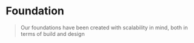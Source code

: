 # Foundation

> Our foundations have been created with scalability in mind, both in terms of build and design
